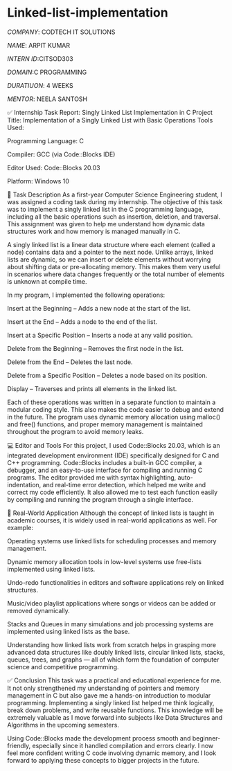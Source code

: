 # Linked-list-implementation

*COMPANY*: CODTECH IT SOLUTIONS

*NAME*: ARPIT KUMAR

*INTERN ID*:CITSOD303

*DOMAIN*:C PROGRAMMING

*DURATIUON*: 4 WEEKS

*MENTOR*: NEELA SANTOSH 

✅ Internship Task Report: Singly Linked List Implementation in C
Project Title: Implementation of a Singly Linked List with Basic Operations
Tools Used:

Programming Language: C

Compiler: GCC (via Code::Blocks IDE)

Editor Used: Code::Blocks 20.03

Platform: Windows 10

📝 Task Description
As a first-year Computer Science Engineering student, I was assigned a coding task during my internship. The objective of this task was to implement a singly linked list in the C programming language, including all the basic operations such as insertion, deletion, and traversal. This assignment was given to help me understand how dynamic data structures work and how memory is managed manually in C.

A singly linked list is a linear data structure where each element (called a node) contains data and a pointer to the next node. Unlike arrays, linked lists are dynamic, so we can insert or delete elements without worrying about shifting data or pre-allocating memory. This makes them very useful in scenarios where data changes frequently or the total number of elements is unknown at compile time.

In my program, I implemented the following operations:

Insert at the Beginning – Adds a new node at the start of the list.

Insert at the End – Adds a node to the end of the list.

Insert at a Specific Position – Inserts a node at any valid position.

Delete from the Beginning – Removes the first node in the list.

Delete from the End – Deletes the last node.

Delete from a Specific Position – Deletes a node based on its position.

Display – Traverses and prints all elements in the linked list.

Each of these operations was written in a separate function to maintain a modular coding style. This also makes the code easier to debug and extend in the future. The program uses dynamic memory allocation using malloc() and free() functions, and proper memory management is maintained throughout the program to avoid memory leaks.

💻 Editor and Tools
For this project, I used Code::Blocks 20.03, which is an integrated development environment (IDE) specifically designed for C and C++ programming. Code::Blocks includes a built-in GCC compiler, a debugger, and an easy-to-use interface for compiling and running C programs. The editor provided me with syntax highlighting, auto-indentation, and real-time error detection, which helped me write and correct my code efficiently. It also allowed me to test each function easily by compiling and running the program through a single interface.

📌 Real-World Application
Although the concept of linked lists is taught in academic courses, it is widely used in real-world applications as well. For example:

Operating systems use linked lists for scheduling processes and memory management.

Dynamic memory allocation tools in low-level systems use free-lists implemented using linked lists.

Undo-redo functionalities in editors and software applications rely on linked structures.

Music/video playlist applications where songs or videos can be added or removed dynamically.

Stacks and Queues in many simulations and job processing systems are implemented using linked lists as the base.

Understanding how linked lists work from scratch helps in grasping more advanced data structures like doubly linked lists, circular linked lists, stacks, queues, trees, and graphs — all of which form the foundation of computer science and competitive programming.

✅ Conclusion
This task was a practical and educational experience for me. It not only strengthened my understanding of pointers and memory management in C but also gave me a hands-on introduction to modular programming. Implementing a singly linked list helped me think logically, break down problems, and write reusable functions. This knowledge will be extremely valuable as I move forward into subjects like Data Structures and Algorithms in the upcoming semesters.

Using Code::Blocks made the development process smooth and beginner-friendly, especially since it handled compilation and errors clearly. I now feel more confident writing C code involving dynamic memory, and I look forward to applying these concepts to bigger projects in the future.


